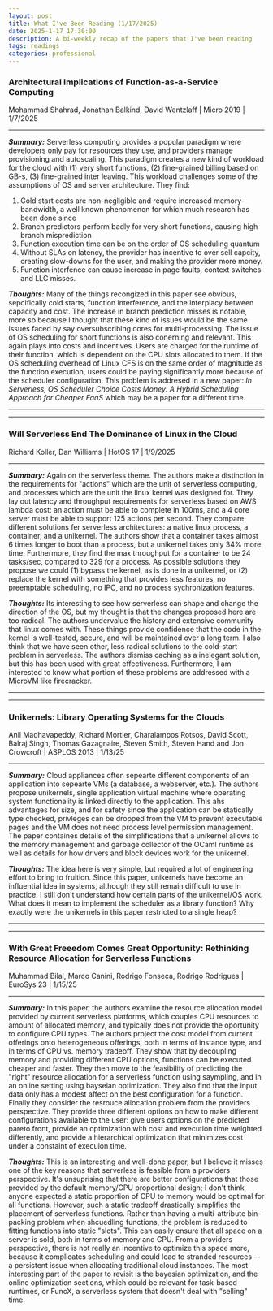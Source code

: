```yaml
---
layout: post
title: What I've Been Reading (1/17/2025)
date: 2025-1-17 17:30:00
description: A bi-weekly recap of the papers that I've been reading
tags: readings
categories: professional
---
```


### Architectural Implications of Function-as-a-Service Computing

Mohammad Shahrad, Jonathan Balkind, David Wentzlaff | Micro 2019 | 1/7/2025

---
***Summary:*** Serverless computing provides a popular paradigm where developers only pay for resources they use, and providers manage provisioning and autoscaling. This paradigm creates a new kind of workload for the cloud with (1) very short functions, (2) fine-grained billing based on GB-s, (3) fine-grained inter leaving. This workload challenges some of the assumptions of OS and server architecture. They find:
  1. Cold start costs are non-negligible and require increased memory-bandwidth, a well known phenomenon for which much research has been done since
  2. Branch predictors perform badly for very short functions, causing high branch misprediction
  3. Function execution time can be on the order of OS scheduling quantum
  4. Without SLAs on latency, the provider has incentive to over sell capcity, creating slow-downs for the user, and making the provider more money.
  5. Function interfence can cause increase in page faults, context switches and LLC misses.

***Thoughts:*** Many of the things recongized in this paper see obvious, sepcifically cold starts, function interference, and the interplacy between capacity and cost. The increase in branch prediction misses is notable, more so because I thought that these kind of issues would be the same issues faced by say oversubscribing cores for multi-processing. The issue of OS scheduling for short functions is also conerning and relevant. This again plays into costs and incentives. Users are charged for the runtime of their function, which is dependent on the CPU slots allocated to them. If the OS scheduling overhead of Linux CFS is on the same order of magnitude as the function execution, users could be paying significantly more because of the scheduler configuration. This problem is addresed in a new paper: *In Serverless, OS Scheduler Choice Costs Money: A Hybrid Scheduling Approach for Cheaper FaaS* which may be a paper for a different time.

***
***

### Will Serverless End The Dominance of Linux in the Cloud

Richard Koller, Dan Williams | HotOS 17 | 1/9/2025

---

***Summary:*** Again on the serverless theme. The authors make a distinction in the requirements for "actions" which are the unit of serverless computing, and processes which are the unit the linux kernel was designed for. They lay out latency and throughput requirements for serverless based on AWS lambda cost: an action must be able to complete in 100ms, and a 4 core server must be able to support 125 actions per second. They compare different solutions fer serverless architectures: a native linux process, a container, and a unikernel. The authors show that a container takes almost 6 times longer to boot than a process, but a unikernel takes only 34\% more time. Furthermore, they find the max throughput for a container to be 24 tasks/sec, compared to 329 for a process. As possible solutions they propose we could (1) bypass the kernel, as is done in a unikernel, or (2) replace the kernel with something that provides less features, no preemptable scheduling, no IPC, and no process sychronization features.

***Thoughts:*** Its interesting to see how serverless can shape and change the direction of the OS, but my thought is that the changes proposed here are too radical. The authors undervalue the history and extensive community that linux comes with. These things provide confidence that the code in the kernel is well-tested, secure, and will be maintained over a long term. I also think that we have seen other, less radical solutions to the cold-start problem in serverless. The authors dismiss caching as a inelegant solution, but this has been used with great effectiveness. Furthermore, I am interested to know what portion of these problems are addressed with a MicroVM like firecracker.

***
***

### Unikernels: Library Operating Systems for the Clouds
Anil Madhavapeddy, Richard Mortier, Charalampos Rotsos, David Scott, Balraj Singh, Thomas Gazagnaire, Steven Smith, Steven Hand and Jon Crowcroft | ASPLOS 2013 | 1/13/25

---

***Summary:*** Cloud appliances often sepearte different components of an application into sepearte VMs (a database, a webserver, etc.). The authors propose unikernels, single application virtual machine where operating system functionality is linked directly to the application.
This ahs advantages for size, and for safety since the application can be statically type checked, privleges can be dropped from the VM to prevent executable pages and the VM does not need process level permission management. The paper containes details of the simplifications that a unikernel allows to the memory management and garbage collector of the OCaml runtime as well as details for how drivers and block devices work for the unikernel.

***Thoughts:*** The idea here is very simple, but required a lot of engineering effort to bring to fruition. Since this paper, unikernels have become an influential idea in systems, although they still remain difficult to use in practice. I still don't understand how certain parts of the unikernel/OS work. What does it mean to implement the scheduler as a library function? Why exactly were the unikernels in this paper restricted to a single heap?

***
***
### With Great Freeedom Comes Great Opportunity: Rethinking Resource Allocation for Serverless Functions
Muhammad Bilal, Marco Canini, Rodrigo Fonseca, Rodrigo Rodrigues | EuroSys 23 | 1/15/25

---

***Summary:*** In this paper, the authors examine the resource allocation model provided by current serverless platforms, which couples CPU resources to amount of allocated memory, and typically does not provide the oportunity to configure CPU types. The authors project the cost model from current offerings onto heterogeneous offerings, both in terms of instance type, and in terms of CPU vs. memory tradeoff. They show that by decoupling memory and providing different CPU options, functions can be executed cheaper and faster. They then move to the feasibility of predicting the "right" resource allocation for a serverless function using saympling, and in an online setting using bayseian optimization. They also find that the input data only has a modest affect on the best configuration for a function. Finally they consider the resrouce allocation problem from the providers perspective. They provide three different options on how to make different configurations available to the user: give users options on the predicted pareto front, provide an optimization with cost and execution time weighted differently, and provide a hierarchical optimization that minimizes cost under a constaint of execuion time.

***Thoughts:*** This is an interesting and well-done paper, but I believe it misses one of the key reasons that serverless is feasible from a providers perspective. It's unsuprising that there are better configurations that those provided by the default memory/CPU proportional design; I don't think anyone expected a static proportion of CPU to memory would be optimal for all functions. However, such a static tradeoff drastically simplifies the placement of serverless functions. Rather than having a multi-attribute bin-packing problem when shcuedling functions, the problem is reduced to fitting functions into static "slots". This can easily ensure that all space on a server is sold, both in terms of memory and CPU. From a providers perspective, there is not really an incentive to optimize this space more, because it complicates scheduling and could lead to stranded resources -- a persistent issue when allocating traditional cloud instances. The most interesting part of the paper to revisit is the bayesian optimization, and the online optimization sections, which could be relevant for task-based runtimes, or FuncX, a serverless system that doesn't deal with "selling" time.
